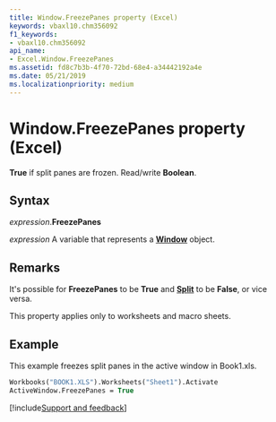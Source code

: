 ```yaml
---
title: Window.FreezePanes property (Excel)
keywords: vbaxl10.chm356092
f1_keywords:
- vbaxl10.chm356092
api_name:
- Excel.Window.FreezePanes
ms.assetid: fd8c7b3b-4f70-72bd-68e4-a34442192a4e
ms.date: 05/21/2019
ms.localizationpriority: medium
---
```



# Window.FreezePanes property (Excel)

**True** if split panes are frozen. Read/write **Boolean**.


## Syntax

_expression_.**FreezePanes**

_expression_ A variable that represents a **[Window](Excel.Window.md)** object.


## Remarks

It's possible for **FreezePanes** to be **True** and **[Split](Excel.Window.Split.md)** to be **False**, or vice versa.

This property applies only to worksheets and macro sheets.


## Example

This example freezes split panes in the active window in Book1.xls.

```vb
Workbooks("BOOK1.XLS").Worksheets("Sheet1").Activate 
ActiveWindow.FreezePanes = True
```



[!include[Support and feedback](~/includes/feedback-boilerplate.md)]
